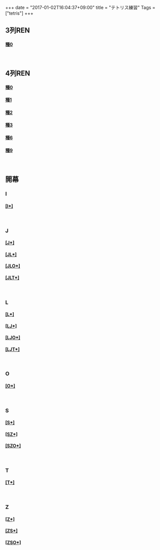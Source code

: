 +++
date = "2017-01-02T16:04:37+09:00"
title = "テトリス練習"
Tags = ["tetris"]
+++

## 3列REN

#### <a href="/q/tetsimu2/?f=iIiIgACIiIiAAIiIiIAAiIiIgACIiIiAAIiIiIAAiIiIgACIiIiAAIiIiIAAiIiIgACIiIiAAIiIiIAAiIiIgACIiIiAAIiIiIAAiIiIgACIiIiAAIiIiIAA&m=0&nc=0" target="_blank">種0</a>

<br>

## 4列REN

#### <a href="/q/tetsimu2/?f=iIAACIiIgAAIiIiAAAiIiIAACIiIgAAIiIiAAAiIiIAACIiIgAAIiIiAAAiIiIAACIiIgAAIiIiAAAiIiIAACIiIgAAIiIiAAAiIiIAACIiIgAAIiIiAAAiI&m=0&nc=0" target="_blank">種0</a>
#### <a href="/q/tetsimu2/?f=iIAACIiIgAAIiIiAAAiIiIAACIiIgAAIiIiAAAiIiIAACIiIgAAIiIiAAAiIiIAACIiIgAAIiIiAAAiIiIAACIiIgAAIiIiAAAiIiIAACIiIgAAIiIiAAIiI&m=0&nc=0" target="_blank">種1</a>
#### <a href="/q/tetsimu2/?f=iIAACIiIgAAIiIiAAAiIiIAACIiIgAAIiIiAAAiIiIAACIiIgAAIiIiAAAiIiIAACIiIgAAIiIiAAAiIiIAACIiIgAAIiIiAAAiIiIAACIiIgAAIiIiACIiI&m=0&nc=0" target="_blank">種2</a>
#### <a href="/q/tetsimu2/?f=iIAACIiIgAAIiIiAAAiIiIAACIiIgAAIiIiAAAiIiIAACIiIgAAIiIiAAAiIiIAACIiIgAAIiIiAAAiIiIAACIiIgAAIiIiAAAiIiIAACIiIgAAIiIiAiIiI&m=0&nc=0" target="_blank">種3</a>
#### <a href="/q/tetsimu2/?f=iIAACIiIgAAIiIiAAAiIiIAACIiIgAAIiIiAAAiIiIAACIiIgAAIiIiAAAiIiIAACIiIgAAIiIiAAAiIiIAACIiIgAAIiIiAAAiIiIAACIiIgIiIiIiAiIiI&m=0&nc=0" target="_blank">種6</a>
#### <a href="/q/tetsimu2/?f=iIAACIiIgAAIiIiAAAiIiIAACIiIgAAIiIiAAAiIiIAACIiIgAAIiIiAAAiIiIAACIiIgAAIiIiAAAiIiIAACIiIgAAIiIiAAAiIiICIiIiIgIiIiIiAiIiI&m=0&nc=0" target="_blank">種9</a>

<br>

## 開幕

### I
#### <a href="/q/tetsimu2/?np=I&nn=5&m=0" target="_blank">[I*]</a>

<br>

### J
#### <a href="/q/tetsimu2/?np=J&nn=5&m=0" target="_blank">[J*]</a>
#### <a href="/q/tetsimu2/?np=JL&nn=5&m=0" target="_blank">[JL*]</a>
#### <a href="/q/tetsimu2/?np=JLO&nn=5&m=0" target="_blank">[JLO*]</a>
#### <a href="/q/tetsimu2/?np=JLT&nn=5&m=0" target="_blank">[JLT*]</a>

<br>

### L
#### <a href="/q/tetsimu2/?np=L&nn=5&m=0" target="_blank">[L*]</a>
#### <a href="/q/tetsimu2/?np=LJ&nn=5&m=0" target="_blank">[LJ*]</a>
#### <a href="/q/tetsimu2/?np=LJO&nn=5&m=0" target="_blank">[LJO*]</a>
#### <a href="/q/tetsimu2/?np=LJT&nn=5&m=0" target="_blank">[LJT*]</a>

<br>

### O
#### <a href="/q/tetsimu2/?np=O&nn=5&m=0" target="_blank">[O*]</a>

<br>

### S
#### <a href="/q/tetsimu2/?np=S&nn=5&m=0" target="_blank">[S*]</a>
#### <a href="/q/tetsimu2/?np=SZ&nn=5&m=0" target="_blank">[SZ*]</a>
#### <a href="/q/tetsimu2/?np=SZO&nn=5&m=0" target="_blank">[SZO*]</a>

<br>

### T
#### <a href="/q/tetsimu2/?np=T&nn=5&m=0" target="_blank">[T*]</a>

<br>

### Z
#### <a href="/q/tetsimu2/?np=Z&nn=5&m=0" target="_blank">[Z*]</a>
#### <a href="/q/tetsimu2/?np=ZS&nn=5&m=0" target="_blank">[ZS*]</a>
#### <a href="/q/tetsimu2/?np=ZSO&nn=5&m=0" target="_blank">[ZSO*]</a>

<br>

